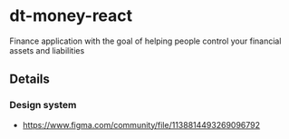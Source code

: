 # dt-money-react
Finance application with the goal of helping people control your financial assets and liabilities

## Details
### Design system
 - https://www.figma.com/community/file/1138814493269096792
